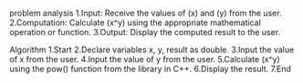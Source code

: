problem analysis 1.Input: Receive the values of (x) and (y) from the user. 2.Computation: Calculate (x^y) using the appropriate mathematical operation or function. 3.Output: Display the computed result to the user.

Algorithm 1.Start 2.Declare variables x, y, result as double. 3.Input the value of x from the user. 4.Input the value of y from the user. 5.Calculate (x^y) using the pow() function from the library in C++. 6.Display the result. 7.End



